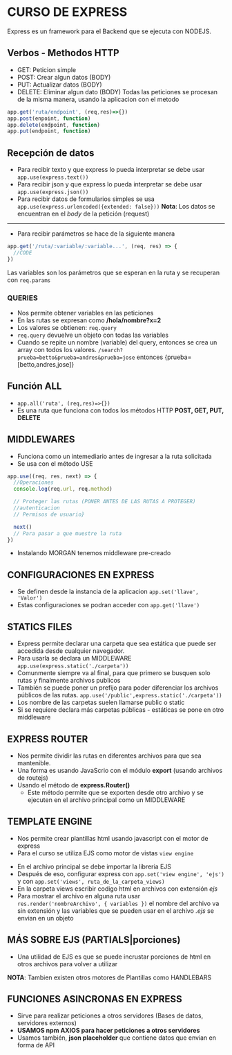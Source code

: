 # CURSO DE EXPRESS
Express es un framework para el Backend que se ejecuta con NODEJS. 


## Verbos - Methodos HTTP
- GET: Peticion simple
- POST: Crear algun datos (BODY)
- PUT: Actualizar datos (BODY)
- DELETE: Eliminar algun dato (BODY)
Todas las peticiones se procesan de la misma manera, usando la aplicacion con el metodo
```js
app.get('ruta/endpoint', (req,res)=>{})
app.post(enpoint, function)
app.delete(endpoint, function)
app.put(endpoint, function)
```

## Recepción de datos 
- Para recibir texto y que express lo pueda interpretar se debe usar `app.use(express.text())`
- Para recibir json y que express lo pueda interpretar se debe usar `app.use(express.json())`
- Para recibir datos de formularios simples se usa `app.use(express.urlencoded({extended: false}))`
**Nota**: Los datos se encuentran en el _body_ de la petición (request)
<hr>

- Para recibir parámetros se hace de la siguiente manera
```js
app.get('/ruta/:variable/:variable...', (req, res) => {
  //CODE
})
```
Las variables son los parámetros que se esperan en la ruta y se recuperan con `req.params`

### QUERIES
- Nos permite obtener variables en las peticiones 
- En las rutas se expresan como **/hola/nombre?x=2**
- Los valores se obtienen: `req.query`
- `req.query` devuelve un objeto con todas las variables
- Cuando se repite un nombre (variable) del query, entonces se crea un array con todos los valores. `/search?prueba=betto&prueba=andres&prueba=jose` entonces {prueba=[betto,andres,jose]}

## Función ALL
- `app.all('ruta', (req,res)=>{})`
- Es una ruta que funciona con todos los métodos HTTP **POST, GET, PUT, DELETE**

## MIDDLEWARES
- Funciona como un intemediario antes de ingresar a la ruta solicitada
- Se usa con el método USE
```js
app.use((req, res, next) => {
  //Operaciones
  console.log(req.url, req.method)

  // Proteger las rutas (PONER ANTES DE LAS RUTAS A PROTEGER)
  //autenticacion 
  // Permisos de usuario}

  next() 
  // Para pasar a que muestre la ruta
})
```
- Instalando MORGAN tenemos middleware pre-creado

## CONFIGURACIONES EN EXPRESS
- Se definen desde la instancia de la aplicacion `app.set('llave', 'Valor')`
- Estas configuraciones se podran acceder con `app.get('llave')`

## STATICS FILES 
- Express permite declarar una carpeta que sea estática que puede ser accedida desde cualquier navegador.
- Para usarla se declara un MIDDLEWARE `app.use(express.static('./carpeta'))`
- Comunmente siempre va al final, para que primero se busquen solo rutas y finalmente archivos publicos
- También se puede poner un prefijo para poder diferenciar los archivos públicos de las rutas. `app.use('/public',express.static('./carpeta'))` 
- Los nombre de las carpetas suelen llamarse public o static
- Si se requiere declara más carpetas públicas - estáticas se pone en otro middleware

## EXPRESS ROUTER
- Nos permite dividir las rutas en diferentes archivos para que sea mantenible.
- Una forma es usando JavaScrio con el módulo **export** (usando archivos de routejs)
- Usando el método de **express.Router()**
  * Este método permite que se exporten desde otro archivo y se ejecuten en el archivo principal como un MIDDLEWARE

## TEMPLATE ENGINE
- Nos permite crear plantillas html usando javascript con el motor de express
- Para el curso se utiliza EJS como motor de vistas `view engine`
* En el archivo principal se debe importar la libreria EJS
* Después de eso, configurar express con `app.set('view engine', 'ejs')` y con `app.set('views', ruta_de_la_carpeta_views)`
* En la carpeta views escribir codigo html en archivos con extensión _ejs_ 
* Para mostrar el archivo en alguna ruta usar `res.render('nombreArchivo', { variables })` el nombre del archivo va sin extensión y las variables que se pueden usar en el archivo _.ejs_ se envian en un objeto 

## MÁS SOBRE EJS (PARTIALS|porciones)
- Una utilidad de EJS es que se puede incrustar porciones de html en otros archivos para volver a utilizar

**NOTA**: Tambien existen otros motores de Plantillas como HANDLEBARS

## FUNCIONES ASINCRONAS EN EXPRESS
- Sirve para realizar peticiones a otros servidores (Bases de datos, servidores externos)
- **USAMOS npm AXIOS para hacer peticiones a otros servidores**
- Usamos también, **json placeholder** que contiene datos que envian en forma de API

